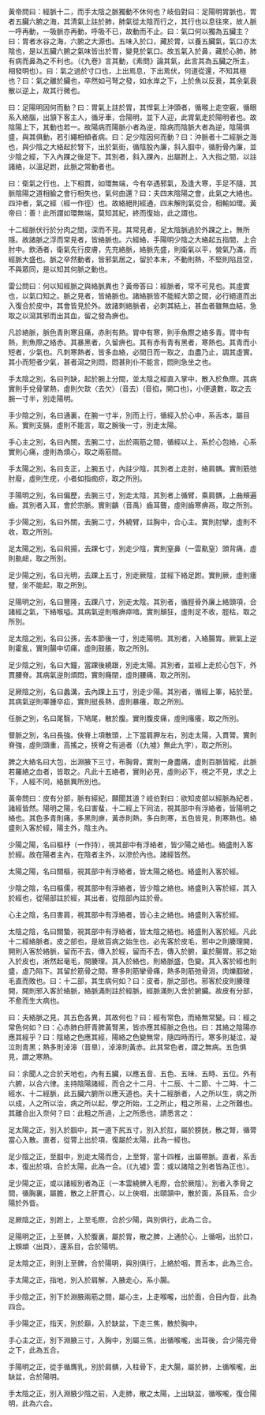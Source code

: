 黃帝問曰：經脈十二，而手太陰之脈獨動不休何也？岐伯對曰：足陽明胃脈也，胃者五臟六腑之海，其清氣上註於肺，肺氣從太陰而行之，其行也以息往來，故人脈一呼再動，一吸脈亦再動，呼吸不已，故動而不止。曰：氣口何以獨為五臟主？曰：胃者水谷之海，六腑之大源也。五味入於口，藏於胃，以養五臟氣，氣口亦太陰也，是以五臟六腑之氣味皆出於胃，變見於氣口。故五氣入於鼻，藏於心肺，肺有病而鼻為之不利也。（《九卷》言其動，《素問》論其氣，此言其為五臟之所主，相發明也）。曰：氣之過於寸口也，上出焉息，下出焉伏，何道從還，不知其極也？曰：氣之離於臟也，卒然如弓弩之發，如水岸之下，上於魚以反衰，其余氣衰散以逆上，故其行微也。

曰：足陽明因何而動？曰：胃氣上註於胃，其悍氣上沖頭者，循喉上走空竅，循眼系入絡腦，出頷下客主人，循牙車，合陽明，並下人迎，此胃氣走於陽明者也。故陰陽上下，其動也若一。故陽病而陽脈小者為逆，陰病而陰脈大者為逆，陰陽俱盛，與其俱動，若引繩相傾者病。曰：足少陰因何而動？曰：沖脈者十二經脈之海也，與少陰之大絡起於腎下，出於氣街，循陰股內廉，斜入腘中，循胻骨內廉，並少陰之經，下入內踝之後足下。其別者，斜入踝內，出屬跗上，入大指之間，以註諸絡，以溫足跗，此脈之常動者也。

曰：衛氣之行也，上下相貫，如環無端，今有卒遇邪氣，及逢大寒，手足不隨，其脈陰陽之道相腧之會行相失也，氣何由還？曰：夫四末陰陽之會，此氣之大絡也。四沖者，氣之經（經一作徑）也。故絡絕則經通，四末解則氣從合，相輸如環。黃帝曰：善！此所謂如環無端，莫知其紀，終而復始，此之謂也。

十二經脈伏行於分肉之間，深而不見。其常見者，足太陰脈過於外踝之上，無所隱。故諸脈之浮而常見者，皆絡脈也。六經絡，手陽明少陰之大絡起五指間，上合肘中。飲酒者，衛氣先行皮膚，先充絡脈，絡脈先盛，則衛氣以平，營氣乃滿，而經脈大盛也。脈之卒然動者，皆邪氣居之，留於本末，不動則熱，不堅則陷且空，不與眾同，是以知其何脈之動也。

雷公問曰：何以知經脈之與絡脈異也？黃帝答曰：經脈者，常不可見也。其虛實也，以氣口知之。脈之見者，皆絡脈也。諸絡脈皆不能經大節之間，必行絕道而出入復合於皮中，其會皆見於外。故諸刺絡脈者，必刺其結上，甚血者雖無血結，急取之以瀉其邪而出其血，留之發為痹也。

凡診絡脈，脈色青則寒且痛，赤則有熱。胃中有寒，則手魚際之絡多青。胃中有熱，則魚際之絡赤。其暴黑者，久留痹也。其有赤有青有黑者，寒熱也。其青而小短者，少氣也。凡刺寒熱者，皆多血絡，必間日而一取之，血盡乃止，調其虛實。其小而短者少氣，甚者瀉之則悶，悶甚則仆不能言，悶則急坐之也。

手太陰之別，名曰列缺，起於腕上分間，並太陰之經直入掌中，散入於魚際。其病實則手兌骨掌熱，虛則欠㰦〈去欠〉（音去）(音掐，開口也)，小便遺數，取之去腕一寸半，別走陽明。

手少陰之別，名曰通裏，在腕一寸半，別而上行，循經入於心中，系舌本，屬目系。實則支膈，虛則不能言，取之腕後一寸，別走太陽。

手心主之別，名曰內關，去腕二寸，出於兩筋之間，循經以上，系於心包絡，心系實則心痛，虛則為煩心，取之兩筋間。

手太陽之別，名曰支正，上腕五寸，內註少陰，其別者上走肘，絡肩髃。實則筋弛肘廢，虛則生疣，小者如指痂疥，取之所別。

手陽明之別，名曰偏歷，去腕三寸，別走太陰，其別者上循臂，乘肩髃，上曲頰遍齒。其別者入耳，會於宗脈。實則齲（音禹）齒耳聾，虛則齒寒痹鬲，取之所別。

手少陽之別，名曰外關，去腕二寸，外繞臂，註胸中，合心主。實則肘攣，虛則不收，取之所別。

足太陽之別，名曰飛揚，去踝七寸，別走少陰，實則窒鼻（一雲鼽窒）頭背痛，虛則鼽衄，取之所別。

足少陽之別，名曰光明，去踝上五寸，別走厥陰，並經下絡足跗。實則厥，虛則痿躄，坐不能起，取之所別。

足陽明之別，名曰豐隆，去踝八寸，別走太陰。其別者，循脛骨外廉上絡頭項，合諸經之氣，下絡喉嗌。其病氣逆則喉痹瘁喑。實則顛狂，虛則足不收，脛枯，取之所別。

足太陰之別，名曰公孫，去本節後一寸，別走陽明。其別者，入絡腸胃。厥氣上逆則霍亂，實則腸中切痛，虛則鼓脹，取之所別。

足少陰之別，名曰大鐘，當踝後繞跟，別走太陽。其別者，並經上走於心包下，外貫腰脊。其病氣逆則煩悶，實則癃閉，虛則腰痛，取之所別。

足厥陰之別，名曰蠡溝，去內踝上五寸，別走少陽。其別者，循經上睪，結於莖。其病氣逆則睪腫卒疝，實則挺長熱，虛則暴癢，取之所別。

任脈之別，名曰尾翳，下鳩尾，散於腹。實則腹皮痛，虛則瘙癢，取之所別。

督脈之別，名曰長強。俠脊上項散頭，上下當肩胛左右，別走太陽，入貫膂。實則脊強，虛則頭重，高搖之，挾脊之有過者（《九墟》無此九字），取之所別。

脾之大絡名曰大包，出淵腋下三寸，布胸脅。實則一身盡痛，虛則百脈皆縱，此脈若羅絡之血者，皆取之。凡此十五絡者，實則必見，虛則必下，視之不見，求之上下，人經不同，絡脈異所別也。

黃帝問曰：皮有分部，脈有經紀，願聞其道？岐伯對曰：欲知皮部以經脈為紀者，諸經皆然。陽明之陽，名曰害蜚，十二經上下同法，視其部中有浮絡者，皆陽明之絡也。其色多青則痛，多黑則痹，黃赤則熱，多白則寒，五色皆見，則寒熱也。絡盛則入客於經，陽主外，陰主內。

少陽之陽，名曰樞杼（一作持），視其部中有浮絡者，皆少陽之絡也。絡盛則入客於經。故在陽者主內，在陰者主外，以滲於內也。諸經皆然。

太陽之陽，名曰關樞，視其部中有浮絡者，皆太陽之絡也。絡盛則入客於經。

少陰之陰，名曰樞儒，視其部中有浮絡者，皆少陰之絡也。絡盛則入客於經，其入於經也，從陽部註於經，其出者，從陰部內註於骨。

心主之陰，名曰害肩，視其部中有浮絡者，皆心主之絡也。絡盛則入客於經。

太陰之陰，名曰關蟄，視其部中有浮絡者，皆太陰之絡也。絡盛則入客於經。凡此十二經絡脈者。皮之部也，是故百病之始生也，必先客於皮毛，邪中之則腠理開，開則入客於絡脈，留而不去，傳入於經，留而不去，傳入於腑，稟於腸胃。邪之始入於皮也，淅然起毫毛，開腠理。其入於絡也，則絡脈盛，色變。其入客於經也則盛，虛乃陷下。其留於筋骨之間，寒多則筋攣骨痛，熱多則筋弛骨消，肉爍腘破，毛直而敗也。曰：十二部，其生病何如？曰：皮者，脈之部也。邪客於皮則腠理開，開則邪入客於絡脈，絡脈滿則註於經脈，經脈滿則入舍於腑臟。故皮有分部，不愈而生大病也。

曰：夫絡脈之見，其五色各異，其故何也？曰：經有常色，而絡無常變。曰：經之常色何如？曰：心赤肺白肝青脾黃腎黑，皆亦應其經脈之色也。曰：其絡之陰陽亦應其經乎？曰：陰絡之色應其經，陽絡之色變無常，隨四時而行。寒多則凝泣，凝泣則青黑；熱多則淖滜（音臯），淖滜則黃赤。此其常色者，謂之無病。五色俱見，謂之寒熱。

曰：余聞人之合於天地也，內有五臟，以應五音、五色、五味、五時、五位。外有六腑，以合六律。主持陰陽諸經，而合之十二月、十二辰、十二節、十二時、十二經水、十二經脈，此五臟六腑所以應天道也。夫十二經脈者，人之所以生，病之所以成，人之所以治，病之所以起，學之所始，工之所止，粗之所易，上之所難也。其離合出入奈何？曰：此粗之所過，上之所悉也，請悉言之：

足太陽之正，別入於腘中，其一道下尻五寸，別入於肛，屬於膀胱，散之腎，循膂當心入散。直者，從膂上出於項，復屬於太陽，此為一經也。

足少陰之正，至腘中，別走太陽而合，上至腎，當十四椎，出屬帶脈。直者，系舌本，復出於項，合於太陽，此為一合。（《九墟》雲：或以諸陰之別者皆為正也）。

足少陽之正，或以諸經別者為正（一本雲繞髀入毛際，合於厥陰）。別者入季脅之間，循胸裏，屬膽，散之上肝貫心，以上俠咽，出頤頷中，散於面，系目系，合少陽於外眥。

足厥陰之正，別跗上，上至毛際，合於少陽，與別俱行，此為二合。

足陽明之正，上至髀，入於腹裏，屬於胃，散之脾，上通於心，上循咽，出於口，上頞䪼〈出頁〉，還系目，合於陽明。

足太陰之正，則別上至髀，合於陽明，與別俱行，上絡於咽，貫舌本，此為三合。

手太陽之正，指地，別入於肩解，入腋走心，系小腸。

手少陰之正，別下於淵腋兩筋之間，屬心主，上走喉嚨，出於面，合目內眥，此為四合。

手少陽之正，指天，別於巔，入於缺盆，下走三焦，散於胸中。

手心主之正，別下淵腋三寸，入胸中，別屬三焦，出循喉嚨，出耳後，合少陽完骨之下，此為五合。

手陽明之正，從手循膺乳，別於肩髃，入柱骨下，走大腸，屬於肺，上循喉嚨，出缺盆，合於陽明。

手太陰之正，別入淵腋少陰之前，入走肺，散之太陽，上出缺盆，循喉嚨，復合陽明，此為六合。